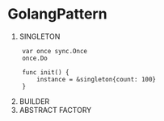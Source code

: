 # GolangPattern
 
1. SINGLETON
```
    var once sync.Once
    once.Do
```
```
    func init() {
	    instance = &singleton{count: 100}
    }
```
2. BUILDER
3. ABSTRACT FACTORY